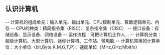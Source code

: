 ## 认识计算机
 -- 计算机的组成单元：输入单元、输出单元、CPU控制单元、算数逻辑单元、内存
 -- CPU的种类：精简指令集（RISC）、复杂指令集（CISC）
 -- 接口设备：存储设备、显示设备、网络设备
 -- 运作流程：可把计算机比作人...
 -- 计算机分类：超级计算机、大型计算机、迷你计算机、工作站、微电脑
 -- 计算机常用的计算单位：大小单位（bit,Byte,K,M,G,T,P）、速度单位（MHz,GHz;Mbit/s）
